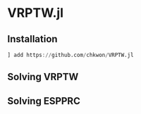 # VRPTW.jl

## Installation

```julia
] add https://github.com/chkwon/VRPTW.jl
```


## Solving VRPTW



## Solving ESPPRC

